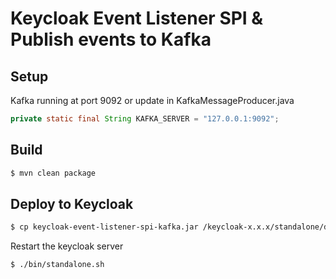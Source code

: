 # Keycloak Event Listener SPI & Publish events to Kafka

## Setup

Kafka running at port 9092 or update in KafkaMessageProducer.java

```java
private static final String KAFKA_SERVER = "127.0.0.1:9092";
```

## Build

```bash
$ mvn clean package
```

## Deploy to Keycloak

```bash
$ cp keycloak-event-listener-spi-kafka.jar /keycloak-x.x.x/standalone/deployments
```

Restart the keycloak server

```bash
$ ./bin/standalone.sh
```
  